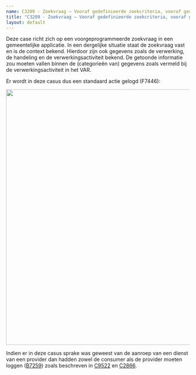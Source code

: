 ```yaml
---
name: C3209 - Zoekvraag – Vooraf gedefinieerde zoekcriteria, vooraf gedefinieerde resultaatvelden
title: "C3209 - Zoekvraag – Vooraf gedefinieerde zoekcriteria, vooraf gedefinieerde resultaatvelden"
layout: default
---
```

Deze case richt zich op een voorgeprogrammeerde zoekvraag in een gemeentelijke applicatie. In een dergelijke situatie staat de zoekvraag vast en is de context bekend. Hierdoor zijn ook gegevens zoals de verwerking, de handeling en de verwerkingsactiviteit bekend. De getoonde informatie zou moeten vallen binnen de (categorieën van) gegevens zoals vermeld bij de verwerkingsactiviteit in het VAR.

Er wordt in deze casus dus een standaard actie gelogd (F7446):

<img src="./_assets/3209_1.png" alt="" width="700"/>

Indien er in deze casus sprake was geweest van de aanroep van een dienst van een provider dan hadden zowel de consumer als de provider moeten loggen ([B7259](./7259.md)) zoals beschreven in [C9522](./9522.md) en [C2866](./2866.md).

